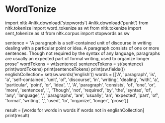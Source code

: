 # WordTonize
import nltk
#nltk.download('stopwords')
#nltk.download('punkt')
from nltk.tokenize import word_tokenize as wt
from nltk.tokenize import sent_tokenize as st
from nltk.corpus import stopwords as sw

sentence = "A paragraph is a self-contained unit of discourse in writing dealing with a particular point or idea. A paragraph consists of one or more sentences. Though not required by the syntax of any language, paragraphs are usually an expected part of formal writing, used to organize longer prose"
wordTokens = wt(sentence)
sentenceTokens = st(sentence)
print(wordTokens)
print(sentenceTokens)
print(sw.fields())
englishCollection= set(sw.words('english'))
words = [['A', 'paragraph', 'is', 'a', 'self-contained', 'unit', 'of', 'discourse', 'in', 'writing', 'dealing', 'with', 'a', 'particular', 'point', 'or', 'idea', '.', 'A', 'paragraph', 'consists', 'of', 'one', 'or', 'more', 'sentences', '.', 'Though', 'not', 'required', 'by', 'the', 'syntax', 'of', 'any', 'language', ',', 'paragraphs', 'are', 'usually', 'an', 'expected', 'part', 'of', 'formal', 'writing', ',', 'used', 'to', 'organize', 'longer', 'prose']]

result = [words for words in words if words not in englishCollection]
print(result)
